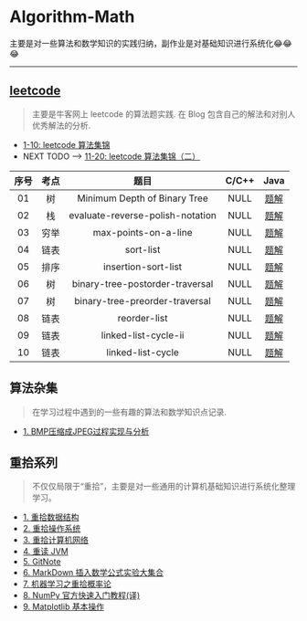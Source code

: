 # Algorithm-Math

主要是对一些算法和数学知识的实践归纳，副作业是对基础知识进行系统化😂😂😂

---

## [leetcode](https://www.nowcoder.com/ta/leetcode)

> 主要是牛客网上 leetcode 的算法题实践. 在 Blog 包含自己的解法和对别人优秀解法的分析.

- [1-10: leetcode 算法集锦](http://fitzeng.org/2017/07/17/AlgoAndMath/)
- NEXT TODO --> [11-20: leetcode 算法集锦（二）](#)

 序号 | 考点 |               题目               | C/C++   |        Java     
:---:|:---:|:--------------------------------:|:-------:|:---------------:
  01 | 树  | Minimum Depth of Binary Tree     |   NULL  | [题解](http://fitzeng.org/2017/07/17/AlgoAndMath/#jump_01) 
  02 | 栈  | evaluate-reverse-polish-notation |   NULL  | [题解](http://fitzeng.org/2017/07/17/AlgoAndMath/#jump_02)
  03 |穷举 | max-points-on-a-line             |   NULL  | [题解](http://fitzeng.org/2017/07/17/AlgoAndMath/#jump_03) 
  04 |链表 | sort-list                        |   NULL  | [题解](http://fitzeng.org/2017/07/17/AlgoAndMath/#jump_04)
  05 |排序 | insertion-sort-list              |   NULL  | [题解](http://fitzeng.org/2017/07/17/AlgoAndMath/#jump_05)
  06 | 树 | binary-tree-postorder-traversal   |   NULL  | [题解](http://fitzeng.org/2017/07/17/AlgoAndMath/#jump_06)
  07 | 树 | binary-tree-preorder-traversal    |   NULL  | [题解](http://fitzeng.org/2017/07/17/AlgoAndMath/#jump_07)
  08 |链表 | reorder-list                     |   NULL  | [题解](http://fitzeng.org/2017/07/17/AlgoAndMath/#jump_08)
  09 |链表 | linked-list-cycle-ii             |   NULL  | [题解](http://fitzeng.org/2017/07/17/AlgoAndMath/#jump_09)
  10 |链表 | linked-list-cycle                |   NULL  | [题解](http://fitzeng.org/2017/07/17/AlgoAndMath/#jump_10)


## 算法杂集
> 在学习过程中遇到的一些有趣的算法和数学知识点记录.

- [1. BMP压缩成JPEG过程实现与分析](http://fitzeng.org/2017/06/13/BMP2JPEG/)


## 重拾系列
> 不仅仅局限于“重拾”，主要是对一些通用的计算机基础知识进行系统化整理学习。

- [1. 重拾数据结构](http://fitzeng.org/2017/08/02/reDS/)
- [2. 重拾操作系统](http://fitzeng.org/2017/08/07/reOS/)
- [3. 重拾计算机网络](http://fitzeng.org/2017/08/31/reCN/)
- [4. 重读 JVM](http://fitzeng.org/2017/09/02/reJVM/)
- [5. GitNote](http://fitzeng.org/2017/12/16/GitNote/)
- [6. MarkDown 插入数学公式实验大集合](http://fitzeng.org/2018/01/23/LaTexFormula/)
- [7. 机器学习之重拾概率论](http://fitzeng.org/2018/01/26/reProbabilityTheory/)
- [8. NumPy 官方快速入门教程(译)](http://fitzeng.org/2018/02/04/NumPyOfficialQuickstartTutorial/)
- [9. Matplotlib 基本操作](http://fitzeng.org/2018/02/07/MatplotlibDraw/)